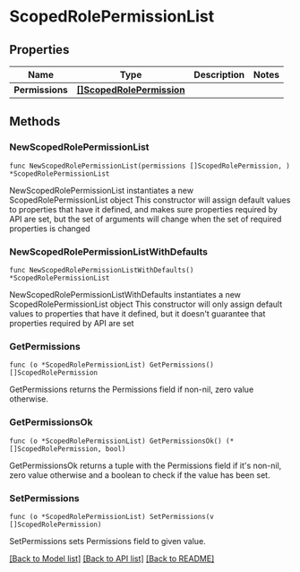 # ScopedRolePermissionList

## Properties

Name | Type | Description | Notes
------------ | ------------- | ------------- | -------------
**Permissions** | [**[]ScopedRolePermission**](ScopedRolePermission.md) |  | 

## Methods

### NewScopedRolePermissionList

`func NewScopedRolePermissionList(permissions []ScopedRolePermission, ) *ScopedRolePermissionList`

NewScopedRolePermissionList instantiates a new ScopedRolePermissionList object
This constructor will assign default values to properties that have it defined,
and makes sure properties required by API are set, but the set of arguments
will change when the set of required properties is changed

### NewScopedRolePermissionListWithDefaults

`func NewScopedRolePermissionListWithDefaults() *ScopedRolePermissionList`

NewScopedRolePermissionListWithDefaults instantiates a new ScopedRolePermissionList object
This constructor will only assign default values to properties that have it defined,
but it doesn't guarantee that properties required by API are set

### GetPermissions

`func (o *ScopedRolePermissionList) GetPermissions() []ScopedRolePermission`

GetPermissions returns the Permissions field if non-nil, zero value otherwise.

### GetPermissionsOk

`func (o *ScopedRolePermissionList) GetPermissionsOk() (*[]ScopedRolePermission, bool)`

GetPermissionsOk returns a tuple with the Permissions field if it's non-nil, zero value otherwise
and a boolean to check if the value has been set.

### SetPermissions

`func (o *ScopedRolePermissionList) SetPermissions(v []ScopedRolePermission)`

SetPermissions sets Permissions field to given value.



[[Back to Model list]](../README.md#documentation-for-models) [[Back to API list]](../README.md#documentation-for-api-endpoints) [[Back to README]](../README.md)


